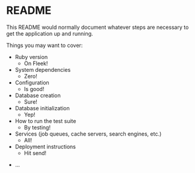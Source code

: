 # README

This README would normally document whatever steps are necessary to get the
application up and running.

Things you may want to cover:

- Ruby version
  - On Fleek!
- System dependencies
  - Zero!
- Configuration
  - Is good!
- Database creation
  - Sure!
- Database initialization
  - Yep!
- How to run the test suite
  - By testing!
- Services (job queues, cache servers, search engines, etc.)
  - All!
- Deployment instructions
  - Hit send!
* ...
